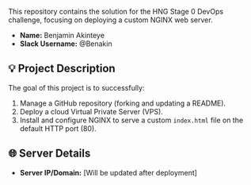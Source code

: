 This repository contains the solution for the HNG Stage 0 DevOps challenge, focusing on deploying a custom NGINX web server.

* **Name:** Benjamin Akinteye
* **Slack Username:** @Benakin

## 💡 Project Description
The goal of this project is to successfully:
1.  Manage a GitHub repository (forking and updating a README).
2.  Deploy a cloud Virtual Private Server (VPS).
3.  Install and configure NGINX to serve a custom `index.html` file on the default HTTP port (80).

## 🌐 Server Details
* **Server IP/Domain:** [Will be updated after deployment]


